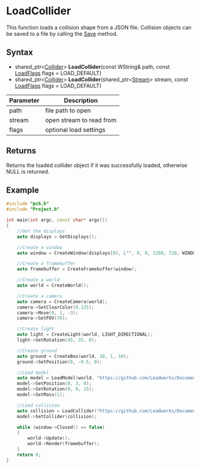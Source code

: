 # LoadCollider

This function loads a collision shape from a JSON file. Collision objects can be saved to a file by calling the [Save](Asset_Save.md) method.

## Syntax

- shared_ptr<[Collider](Collider.md)\> **LoadCollider**(const WString& path, const [LoadFlags](LoadFlags.md) flags = LOAD_DEFAULT)
- shared_ptr<[Collider](Collider.md)\> **LoadCollider**(shared_ptr<[Stream](Stream.md)\> stream, const [LoadFlags](LoadFlags.md) flags = LOAD_DEFAULT)

|Parameter|Description|
|---|---|
|path|file path to open|
|stream|open stream to read from|
|flags|optional load settings|

## Returns

Returns the loaded collider object if it was successfully loaded, otherwise NULL is returned.

## Example

```c++
#include "pch.h"
#include "Project.h"

int main(int argc, const char* argv[])
{
    //Get the displays
    auto displays = GetDisplays();

    //Create a window
    auto window = CreateWindow(displays[0], L"", 0, 0, 1280, 720, WINDOW_CENTER | WINDOW_TITLEBAR);

    //Create a framebuffer
    auto framebuffer = CreateFramebuffer(window);

    //Create a world
    auto world = CreateWorld();

    //Create a camera
    auto camera = CreateCamera(world);
    camera->SetClearColor(0.125);
    camera->Move(0, 1, -3);
    camera->SetFOV(70);

    //Create light
    auto light = CreateLight(world, LIGHT_DIRECTIONAL);
    light->SetRotation(45, 35, 0);

    //Create ground
    auto ground = CreateBox(world, 10, 1, 10);
    ground->SetPosition(0, -0.5, 0);

    //Load model
    auto model = LoadModel(world, "https://github.com/Leadwerks/Documentation/raw/master/Assets/Models/Containers/crate01.glb");
    model->SetPosition(0, 3, 0);
    model->SetRotation(0, 0, 15);
    model->SetMass(1);

    //Load collision
    auto collision = LoadCollider("https://github.com/Leadwerks/Documentation/raw/master/Assets/Models/Containers/crate01.phy");
    model->SetCollider(collision);

    while (window->Closed() == false)
    {
        world->Update();
        world->Render(framebuffer);
    }
    return 0;
}
```
